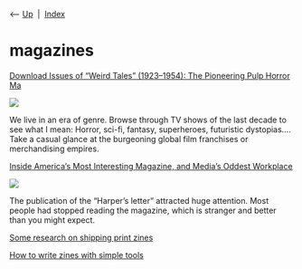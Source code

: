 <div class="nav">

⟵ [Up](index.html)  \|  [Index](index.html)

</div>

# magazines

<div class="cards">

<div class="card">

<div class="card-title">

[Download Issues of “Weird Tales” (1923–1954): The Pioneering Pulp
Horror
Ma](https://www.openculture.com/2024/06/download-issues-of-weird-tales-1923-1954.html)

</div>

<div class="card-image">

[![](https://cdn8.openculture.com/2016/06/16191946/weird-tales-fb1.jpg)](https://www.openculture.com/2024/06/download-issues-of-weird-tales-1923-1954.html)

</div>

We live in an era of genre. Browse through TV shows of the last decade
to see what I mean: Horror, sci-fi, fantasy, superheroes, futuristic
dystopias…. Take a casual glance at the burgeoning global film
franchises or merchandising empires.

</div>

<div class="card">

<div class="card-title">

[Inside America’s Most Interesting Magazine, and Media’s Oddest
Workplace](https://www.nytimes.com/2021/03/28/business/media/harpers-magazine-macarthur.html)

</div>

<div class="card-image">

[![](https://static01.nyt.com/images/2021/03/28/business/28Bensmith1/28Bensmith1-largeHorizontalJumbo-v2.jpg?year=2021&h=683&w=1024&s=21b28563757155919389ffa6cbc05486ebc7513b071bdb259a8af45f04d0b2cf&k=ZQJBKqZ0VN)](https://www.nytimes.com/2021/03/28/business/media/harpers-magazine-macarthur.html)

</div>

The publication of the “Harper’s letter” attracted huge attention. Most
people had stopped reading the magazine, which is stranger and better
than you might expect.

</div>

<div class="card">

<div class="card-title">

[Some research on shipping print
zines](https://jvns.ca/blog/2019/10/28/some-research-on-shipping-print-zines)

</div>

</div>

<div class="card">

<div class="card-title">

[How to write zines with simple
tools](https://jvns.ca/blog/2019/09/01/ways-to-write-zines-without-fancy-tools)

</div>

</div>

</div>
